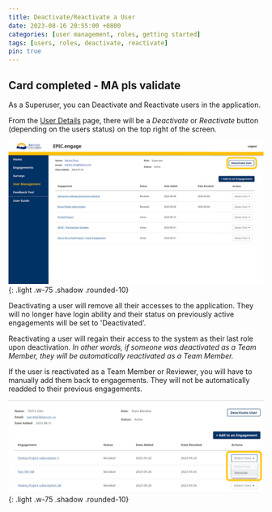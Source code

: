 ```yaml
---
title: Deactivate/Reactivate a User
date: 2023-08-16 20:55:00 +0800
categories: [user management, roles, getting started]
tags: [users, roles, deactivate, reactivate]
pin: true
---
```


## Card completed - MA pls validate

As a Superuser, you can Deactivate and Reactivate users in the application.  

From the [User Details](/met-guide/posts/user-details/) page, there will be a *Deactivate* or *Reactivate* button (depending on the users status) on the top right of the screen.  

![Deactivate](/assets/UserGuideImages/Images/deactivate-or-reactivate-user/deactivate-or-reactivate-user/deactivate-or-reactivate-user-image-of-top-of-screen-with-deactivate-reactivate-circled.png){: .light .w-75 .shadow .rounded-10}  

Deactivating a user will remove all their accesses to the application. They will no longer have login ability and their status on previously active engagements will be set to 'Deactivated'.  

Reactivating a user will regain their access to the system as their last role upon deactivation. *In other words, if someone was deactivated as a Team Member, they will be automatically reactivated as a Team Member.*  

If the user is reactivated as a Team Member or Reviewer, you will have to manually add them back to engagements. They will not be automatically readded to their previous engagements. 

![Reinstate](/assets/UserGuideImages/Images/deactivate-or-reactivate-user/deactivate-or-reactivate-user/action-drop-down-reinstate.png){: .light .w-75 .shadow .rounded-10}
